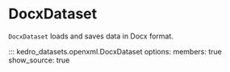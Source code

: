 # DocxDataset

`DocxDataset` loads and saves data in Docx format.

::: kedro_datasets.openxml.DocxDataset
    options:
        members: true
        show_source: true
